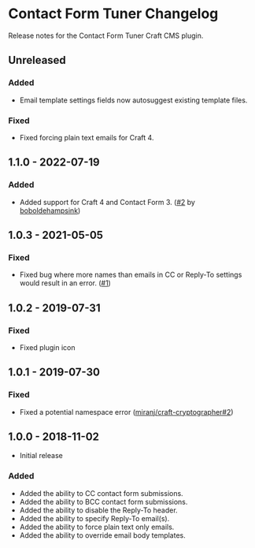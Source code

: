 # Contact Form Tuner Changelog

Release notes for the Contact Form Tuner Craft CMS plugin.



## Unreleased

### Added
- Email template settings fields now autosuggest existing template files.

### Fixed
- Fixed forcing plain text emails for Craft 4.



## 1.1.0 - 2022-07-19

### Added
- Added support for Craft 4 and Contact Form 3. ([#2](https://github.com/miranj/craft-contact-form-tuner/pull/2) by [boboldehampsink](https://github.com/boboldehampsink))



## 1.0.3 - 2021-05-05

### Fixed
- Fixed bug where more names than emails in CC or Reply-To settings would result in an error. ([#1](https://github.com/miranj/craft-contact-form-tuner/issues/1))



## 1.0.2 - 2019-07-31

### Fixed
- Fixed plugin icon



## 1.0.1 - 2019-07-30

### Fixed
- Fixed a potential namespace error ([miranj/craft-cryptographer#2](https://github.com/miranj/craft-cryptographer/issues/2))



## 1.0.0 - 2018-11-02
- Initial release

### Added
- Added the ability to CC contact form submissions.
- Added the ability to BCC contact form submissions.
- Added the ability to disable the Reply-To header.
- Added the ability to specify Reply-To email(s).
- Added the ability to force plain text only emails.
- Added the ability to override email body templates.

